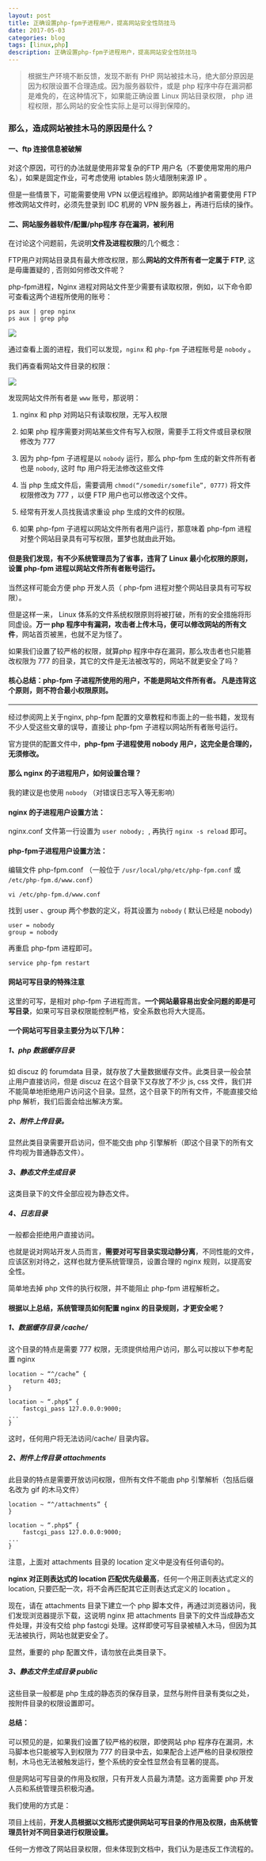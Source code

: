 ```yaml
---
layout: post
title: 正确设置php-fpm子进程用户，提高网站安全性防挂马
date: 2017-05-03
categories: blog
tags: [linux,php]
description: 正确设置php-fpm子进程用户，提高网站安全性防挂马
---
```


> 根据生产环境不断反馈，发现不断有 PHP 网站被挂木马，绝大部分原因是因为权限设置不合理造成。因为服务器软件，或是 php 程序中存在漏洞都是难免的，在这种情况下，如果能正确设置 Linux 网站目录权限， php 进程权限，那么网站的安全性实际上是可以得到保障的。

### 那么，造成网站被挂木马的原因是什么？

#### 一、ftp 连接信息被破解

对这个原因，可行的办法就是使用非常复杂的FTP 用户名（不要使用常用的用户名），如果是固定作业，可考虑使用 iptables 防火墙限制来源 IP 。

但是一些情景下，可能需要使用 VPN 以便远程维护。即网站维护者需要使用 FTP 修改网站文件时，必须先登录到 IDC 机房的 VPN 服务器上，再进行后续的操作。

#### 二、网站服务器软件/配置/php程序 存在漏洞，被利用

在讨论这个问题前，先说明**文件及进程权限**的几个概念：

FTP用户对网站目录具有最大修改权限，那么**网站的文件所有者一定属于 FTP**, 这是毋庸置疑的 , 否则如何修改文件呢？

php-fpm进程，Nginx 进程对网站文件至少需要有读取权限，例如，以下命令即可查看这两个进程所使用的账号：

	ps aux | grep nginx
	ps aux | grep php

![](https://azraelgreen.github.io/img/2017050301.jpg)

通过查看上面的进程，我们可以发现，`nginx` 和 `php-fpm` 子进程账号是 `nobody` 。

我们再查看网站文件目录的权限：

![](https://azraelgreen.github.io/img/2017050302.jpg)

发现网站文件所有者是 `www` 账号，那说明：

1. nginx 和 php 对网站只有读取权限，无写入权限

2. 如果 php 程序需要对网站某些文件有写入权限，需要手工将文件或目录权限修改为 777

3. 因为 php-fpm 子进程是以 `nobody` 运行，那么 php-fpm 生成的新文件所有者也是 `nobody`, 这时 ftp 用户将无法修改这些文件

4. 当 php 生成文件后，需要调用 `chmod(“/somedir/somefile”, 0777)` 将文件权限修改为 777 ，以便 FTP 用户也可以修改这个文件。

5. 经常有开发人员找我请求重设 php 生成的文件的权限。

6. 如果 php-fpm 子进程以网站文件所有者用户运行，那意味着 php-fpm 进程对整个网站目录具有可写权限，噩梦也就由此开始。

#### 但是我们发现，有不少系统管理员为了省事，违背了 Linux 最小化权限的原则，设置 php-fpm 进程以网站文件所有者账号运行。

当然这样可能会方便 php 开发人员（ php-fpm 进程对整个网站目录具有可写权限）。

但是这样一来， Linux 体系的文件系统权限原则将被打破，所有的安全措施将形同虚设。**万一 php 程序中有漏洞，攻击者上传木马，便可以修改网站的所有文件**，网站首页被黑，也就不足为怪了。

如果我们设置了较严格的权限，就算php 程序中存在漏洞，那么攻击者也只能篡改权限为 777 的目录，其它的文件是无法被改写的，网站不就更安全了吗？

#### 核心总结：php-fpm 子进程所使用的用户，不能是网站文件所有者。 凡是违背这个原则，则不符合最小权限原则。
 

----------

经过参阅网上关于nginx, php-fpm 配置的文章教程和市面上的一些书籍，发现有不少人受这些文章的误导，直接让 php-fpm 子进程以网站所有者账号运行。

官方提供的配置文件中，**php-fpm 子进程使用 nobody 用户，这完全是合理的，无须修改。**

#### 那么 nginx 的子进程用户，如何设置合理？

我的建议是也使用 `nobody` （对错误日志写入等无影响）

#### nginx 的子进程用户设置方法：

nginx.conf 文件第一行设置为 `user nobody; `, 再执行 `nginx -s reload` 即可。

#### php-fpm子进程用户设置方法：

编辑文件 php-fpm.conf （一般位于 `/usr/local/php/etc/php-fpm.conf` 或 `/etc/php-fpm.d/www.conf`）

	vi /etc/php-fpm.d/www.conf

找到 user 、group 两个参数的定义，将其设置为 `nobody` ( 默认已经是 nobody) 

	user = nobody
	group = nobody

再重启 php-fpm 进程即可。

	service php-fpm restart

#### 网站可写目录的特殊注意

这里的可写，是相对 php-fpm 子进程而言。**一个网站最容易出安全问题的即是可写目录**，如果可写目录权限能控制严格，安全系数也将大大提高。

#### 一个网站可写目录主要分为以下几种：

##### 1、php 数据缓存目录

如 discuz 的 forumdata 目录，就存放了大量数据缓存文件。此类目录一般会禁止用户直接访问，但是 discuz 在这个目录下又存放了不少 js, css 文件，我们并不能简单地拒绝用户访问这个目录。显然，这个目录下的所有文件，不能直接交给 php 解析，我们后面会给出解决方案。

##### 2、附件上传目录。

显然此类目录需要开启访问，但不能交由 php 引擎解析（即这个目录下的所有文件均视为普通静态文件）。

##### 3、静态文件生成目录

这类目录下的文件全部应视为静态文件。

##### 4、日志目录

一般都会拒绝用户直接访问。

也就是说对网站开发人员而言，**需要对可写目录实现动静分离**，不同性能的文件，应该区别对待之，这样也就方便系统管理员，设置合理的 nginx 规则，以提高安全性。

简单地去掉 php 文件的执行权限，并不能阻止 php-fpm 进程解析之。

#### 根据以上总结，系统管理员如何配置 nginx 的目录规则，才更安全呢？

##### 1、数据缓存目录 /cache/

这个目录的特点是需要 777 权限，无须提供给用户访问，那么可以按以下参考配置 nginx

	location ~ “^/cache” {
		return 403;
	}

	location ~ “.php$” {
		fastcgi_pass 127.0.0.0:9000;
	...
	}

这时，任何用户将无法访问/cache/ 目录内容。

##### 2、附件上传目录 attachments

此目录的特点是需要开放访问权限，但所有文件不能由 php 引擎解析（包括后缀名改为 gif 的木马文件）

	location ~ “^/attachments” {
	}

	location ~ “.php$” {
		fastcgi_pass 127.0.0.0:9000;
	...
	}

注意，上面对 attachments 目录的 location 定义中是没有任何语句的。

**nginx 对正则表达式的 location 匹配优先级最高**，任何一个用正则表达式定义的 location, 只要匹配一次，将不会再匹配其它正则表达式定义的 location 。

现在，请在 attachments 目录下建立一个 php 脚本文件，再通过浏览器访问，我们发现浏览器提示下载，这说明 nginx 把 attachments 目录下的文件当成静态文件处理，并没有交给 php fastcgi 处理。这样即使可写目录被植入木马，但因为其无法被执行，网站也就更安全了。

显然，重要的 php 配置文件，请勿放在此类目录下。

##### 3、静态文件生成目录 public

这些目录一般都是 php 生成的静态页的保存目录，显然与附件目录有类似之处，按附件目录的权限设置即可。

#### 总结：

可以预见的是，如果我们设置了较严格的权限，即使网站 php 程序存在漏洞，木马脚本也只能被写入到权限为 777 的目录中去，如果配合上述严格的目录权限控制，木马也无法被触发运行，整个系统的安全性显然会有显著的提高。

但是网站可写目录的作用及权限，只有开发人员最为清楚。这方面需要 php 开发人员和系统管理员积极沟通。

我们使用的方式是：

项目上线前，**开发人员根据以文档形式提供网站可写目录的作用及权限，由系统管理员针对不同目录进行权限设置。**

任何一方修改了网站目录权限，但未体现到文档中，我们认为是违反工作流程的。